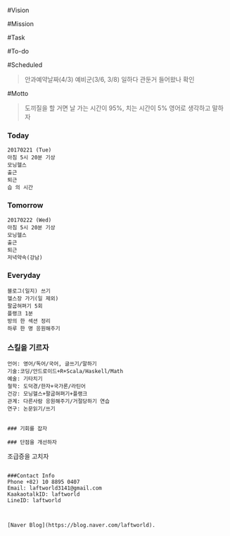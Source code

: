 #Vision

#Mission

#Task

#To-do

#Scheduled
>안과예약날짜(4/3)
>예비군(3/6, 3/8)
>일하다 관둔거 들어왔나 확인

#Motto
>도끼질을 할 거면 날 가는 시간이 95%, 치는 시간이 5%
>영어로 생각하고 말하자

### Today
```
20170221 (Tue)
아침 5시 20분 기상
모닝헬스
출근
퇴근
습 의 시간
```

### Tomorrow
```
20170222 (Wed)
아침 5시 20분 기상
모닝헬스
출근
퇴근
저녁약속(강남)
```


### Everyday
```
블로그(일지) 쓰기
헬스장 가기(일 제외)
팔굽혀펴기 5회
플랭크 1분
방의 한 섹션 정리
하루 한 명 응원해주기
```

### 스킬을 기르자
```
언어: 영어/독어/국어, 글쓰기/말하기
기술:코딩/안드로이드+R+Scala/Haskell/Math
예술: 기타치기
철학: 도덕경/한자+국가론/라틴어
건강: 모닝헬스+팔굽혀펴기+플랭크
관계: 다른사람 응원해주기/거절당하기 연습
연구: 논문읽기/쓰기


### 기회를 잡자

### 단점을 개선하자
```
조급증을 고치자
```

###Contact Info
Phone +82) 10 8895 0407
Email: laftworld3141@gmail.com
KaakaotalkID: laftworld
LineID: laftworld



[Naver Blog](https://blog.naver.com/laftworld).
